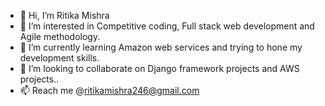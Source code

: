 - 👋 Hi, I’m Ritika Mishra
- 👀 I’m interested in Competitive coding, Full stack web development and Agile methodology.
- 🌱 I’m currently learning Amazon web services and trying to hone my development skills.
- 💞️ I’m looking to collaborate on Django framework projects and AWS projects..
- 📫 Reach me @ritikamishra246@gmail.com

<!---
ritikamishra14/ritikamishra14 is a ✨ special ✨ repository because its `README.md` (this file) appears on your GitHub profile.
You can click the Preview link to take a look at your changes.
--->
